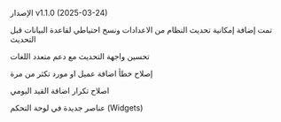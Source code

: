 الإصدار v1.1.0 (2025-03-24)

تمت إضافة إمكانية تحديث النظام من الاعدادات ونسخ احتياطي لقاعدة البيانات قبل التحديث

تحسين واجهة التحديث مع دعم متعدد اللغات

إصلاح خطأ اضافة عميل او مورد تكثر من مرة

اصلاح تكرار اضافة القيد اليومي

عناصر جديدة في لوحة التحكم (Widgets)

